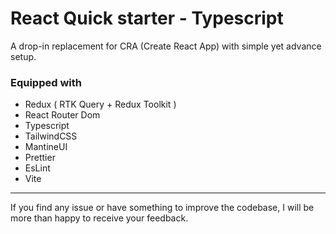 # React Quick starter - Typescript
A drop-in replacement for CRA (Create React App) with simple yet advance setup.

### Equipped with

- Redux ( RTK Query + Redux Toolkit )
- React Router Dom
- Typescript
- TailwindCSS
- MantineUI
- Prettier
- EsLint
- Vite
------- 

If you find any issue or have something to improve the codebase, I will 
be more than happy to receive your feedback.
